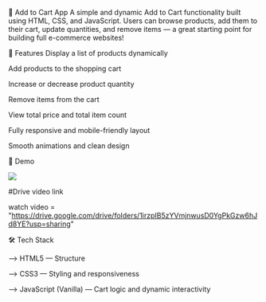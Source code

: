 🛒 Add to Cart App A simple and dynamic Add to Cart functionality built using HTML, CSS, and JavaScript. Users can browse products, add them to their cart, update quantities, and remove items — a great starting point for building full e-commerce websites!

🚀 Features Display a list of products dynamically

Add products to the shopping cart

Increase or decrease product quantity

Remove items from the cart

View total price and total item count

Fully responsive and mobile-friendly layout

Smooth animations and clean design

🎥 Demo

<img src="output.gif">

#Drive video link

watch video = "https://drive.google.com/drive/folders/1irzpIB5zYVmjnwusD0YgPkGzw6hJd8YE?usp=sharing"

🛠️ Tech Stack

--> HTML5 — Structure

--> CSS3 — Styling and responsiveness

--> JavaScript (Vanilla) — Cart logic and dynamic interactivity
